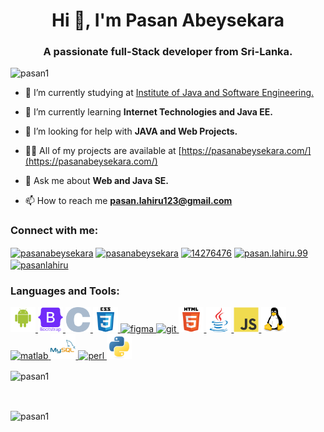 <h1 align="center">Hi 👋, I'm Pasan Abeysekara</h1>
<h3 align="center">A passionate full-Stack developer from Sri-Lanka.</h3>

<p align="left"> <img src="https://komarev.com/ghpvc/?username=pasan1&label=Profile%20views&color=0e75b6&style=flat" alt="pasan1" /> </p>


- 🔭 I’m currently studying at [Institute of Java and Software Engineering.](https://www.ijse.lk/)

- 🌱 I’m currently learning **Internet Technologies and Java EE.**

- 🤝 I’m looking for help with **JAVA and Web Projects.**

- 👨‍💻 All of my projects are available at [https://pasanabeysekara.com/](https://pasanabeysekara.com/)

- 💬 Ask me about **Web and Java SE.**

- 📫 How to reach me **pasan.lahiru123@gmail.com**

<h3 align="left">Connect with me:</h3>
<p align="left">
<a href="https://twitter.com/pasanabeysekara" target="blank"><img align="center" src="https://cdn.jsdelivr.net/npm/simple-icons@3.0.1/icons/twitter.svg" alt="pasanabeysekara" height="30" width="40" /></a>
<a href="https://linkedin.com/in/pasanabeysekara" target="blank"><img align="center" src="https://cdn.jsdelivr.net/npm/simple-icons@3.0.1/icons/linkedin.svg" alt="pasanabeysekara" height="30" width="40" /></a>
<a href="https://stackoverflow.com/users/14276476" target="blank"><img align="center" src="https://cdn.jsdelivr.net/npm/simple-icons@3.0.1/icons/stackoverflow.svg" alt="14276476" height="30" width="40" /></a>
<a href="https://fb.com/pasan.lahiru.99" target="blank"><img align="center" src="https://cdn.jsdelivr.net/npm/simple-icons@3.0.1/icons/facebook.svg" alt="pasan.lahiru.99" height="30" width="40" /></a>
<a href="https://instagram.com/pasanlahiru" target="blank"><img align="center" src="https://cdn.jsdelivr.net/npm/simple-icons@3.0.1/icons/instagram.svg" alt="pasanlahiru" height="30" width="40" /></a>
</p>

<h3 align="left">Languages and Tools:</h3>
<p align="left"> <a href="https://developer.android.com" target="_blank"> <img src="https://raw.githubusercontent.com/devicons/devicon/master/icons/android/android-original-wordmark.svg" alt="android" width="40" height="40"/> </a> <a href="https://getbootstrap.com" target="_blank"> <img src="https://raw.githubusercontent.com/devicons/devicon/master/icons/bootstrap/bootstrap-plain-wordmark.svg" alt="bootstrap" width="40" height="40"/> </a> <a href="https://www.cprogramming.com/" target="_blank"> <img src="https://raw.githubusercontent.com/devicons/devicon/master/icons/c/c-original.svg" alt="c" width="40" height="40"/> </a> <a href="https://www.w3schools.com/css/" target="_blank"> <img src="https://raw.githubusercontent.com/devicons/devicon/master/icons/css3/css3-original-wordmark.svg" alt="css3" width="40" height="40"/> </a> <a href="https://www.figma.com/" target="_blank"> <img src="https://www.vectorlogo.zone/logos/figma/figma-icon.svg" alt="figma" width="40" height="40"/> </a> <a href="https://git-scm.com/" target="_blank"> <img src="https://www.vectorlogo.zone/logos/git-scm/git-scm-icon.svg" alt="git" width="40" height="40"/> </a> <a href="https://www.w3.org/html/" target="_blank"> <img src="https://raw.githubusercontent.com/devicons/devicon/master/icons/html5/html5-original-wordmark.svg" alt="html5" width="40" height="40"/> </a> <a href="https://www.java.com" target="_blank"> <img src="https://raw.githubusercontent.com/devicons/devicon/master/icons/java/java-original.svg" alt="java" width="40" height="40"/> </a> <a href="https://developer.mozilla.org/en-US/docs/Web/JavaScript" target="_blank"> <img src="https://raw.githubusercontent.com/devicons/devicon/master/icons/javascript/javascript-original.svg" alt="javascript" width="40" height="40"/> </a> <a href="https://www.linux.org/" target="_blank"> <img src="https://raw.githubusercontent.com/devicons/devicon/master/icons/linux/linux-original.svg" alt="linux" width="40" height="40"/> </a> <a href="https://www.mathworks.com/" target="_blank"> <img src="https://raw.githubusercontent.com/simple-icons/simple-icons/master/icons/mathworks.svg" alt="matlab" width="40" height="40"/> </a> <a href="https://www.mysql.com/" target="_blank"> <img src="https://raw.githubusercontent.com/devicons/devicon/master/icons/mysql/mysql-original-wordmark.svg" alt="mysql" width="40" height="40"/> </a> <a href="https://www.perl.org/" target="_blank"> <img src="https://api.iconify.design/logos-perl.svg" alt="perl" width="40" height="40"/> </a> <a href="https://www.python.org" target="_blank"> <img src="https://raw.githubusercontent.com/devicons/devicon/master/icons/python/python-original.svg" alt="python" width="40" height="40"/> </a> </p>

<p><img align="center" src="https://github-readme-stats.vercel.app/api/top-langs?username=pasan1&show_icons=true&locale=en&layout=compact&bg_color=130f40&text_color=daf7dc&title_color=dff9fb&icon_color=bb2acf" alt="pasan1" /></p>
<br/>
<p><img align="center" src="https://github-readme-stats.vercel.app/api?username=pasan1&&show_icons=true&title_color=dff9fb&icon_color=bb2acf&text_color=daf7dc&bg_color=130f40" alt="pasan1" /></p>
<br/><br/>
